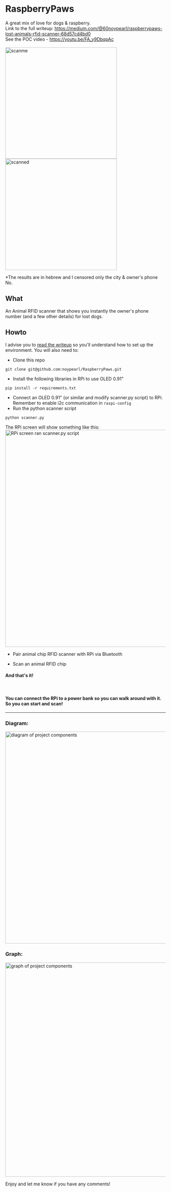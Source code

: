
# RaspberryPaws
A great mix of love for dogs & raspberry.
<br>
Link to the full writeup: https://medium.com/@60noypearl/raspberrypaws-lost-animals-rfid-scanner-68d57cd4bd0 <br>
See the POC video - https://youtu.be/FA_y9DbqpAc
<br><br>
<img width="350" alt="scanme" src="https://github.com/noypearl/RaspberryPaws/assets/11259340/dab678fb-2f93-4b40-9584-193f2a2cffa8">
<img width="350" alt="scanned" src="https://github.com/noypearl/RaspberryPaws/assets/11259340/6def3fa0-ecf2-41b0-b059-c4db49747e45">

*The results are in hebrew and I censored only the city & owner's phone No.

## What
An Animal RFID scanner that shows you instantly the owner's phone number (and a few other details) for lost dogs.
<br>
## Howto
I advise you to [read the writeup](https://medium.com/@60noypearl/raspberrypaws-lost-animals-rfid-scanner-68d57cd4bd0) so you'll understand how to set up the environment. You will also need to:

* Clone this repo
```
git clone git@github.com:noypearl/RaspberryPaws.git
```
* Install the following libraries in RPi to use OLED 0.91"
```
pip install -r requirements.txt
```
* Connect an OLED 0.91" (or similar and modify scanner.py script) to RPi. Remember to enable i2c communication in `raspi-config`
* Run the python scanner script

```
python scanner.py
```
The RPi screen will show something like this:
<img width="682" alt="RPi screen ran scanner.py script" src="https://github.com/noypearl/RaspberryPaws/assets/11259340/ee7f630f-026d-4980-8214-bd96a4e030fd">


* Pair animal chip RFID scanner with RPi via Bluetooth

* Scan an animal RFID chip <br>

#### And that's it!
<br>

#### You can connect the RPi to a power bank so you can walk around with it. So you can start and scan!
--------

### Diagram:
<img width="666" alt="diagram of project components" src="https://github.com/noypearl/RaspberryPaws/assets/11259340/bbe14d2f-2db4-4681-8f2b-8823555aecd5">

### Graph:
<img width="673" alt="graph of project components" src="https://github.com/noypearl/RaspberryPaws/assets/11259340/678ce591-358d-400f-8f3b-cfaf3e49ad83">

<br>

Enjoy and let me know if you have any comments!
